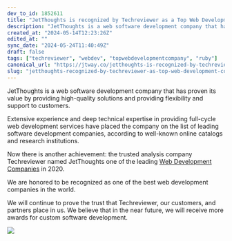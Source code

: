 ```yaml
---
dev_to_id: 1852611
title: "JetThoughts is recognized by Techreviewer as a Top Web Development Company in 2020"
description: "JetThoughts is a web software development company that has proven its value by providing high-quality..."
created_at: "2024-05-14T12:23:26Z"
edited_at: ""
sync_date: "2024-05-24T11:40:49Z"
draft: false
tags: ["techreviewer", "webdev", "topwebdevelopmentcompany", "ruby"]
canonical_url: "https://jtway.co/jetthoughts-is-recognized-by-techreviewer-as-a-top-web-development-company-in-2020-765c8b7894c6"
slug: "jetthoughts-recognized-by-techreviewer-as-top-web-development-company-in-2020-webdev"
---
```

JetThoughts is a web software development company that has proven its value by providing high-quality solutions and providing flexibility and support to customers.

Extensive experience and deep technical expertise in providing full-cycle web development services have placed the company on the list of leading software development companies, according to well-known online catalogs and research institutions.

Now there is another achievement: the trusted analysis company Techreviewer named JetThoughts one of the leading [Web Development Companies](https://techreviewer.co/top-web-development-companies) in 2020.

We are honored to be recognized as one of the best web development companies in the world.

We will continue to prove the trust that Techreviewer, our customers, and partners place in us. We believe that in the near future, we will receive more awards for custom software development.

![](https://cdn-images-1.medium.com/max/2000/1*QWOUi7tuml-L1iJHHHYqkw.png)
